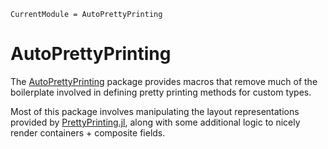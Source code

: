 ```@meta
CurrentModule = AutoPrettyPrinting
```

# AutoPrettyPrinting

The [AutoPrettyPrinting](https://github.com/curtd/AutoPrettyPrinting.jl) package provides macros that remove much of the boilerplate involved in defining pretty printing methods for custom types. 

Most of this package involves manipulating the layout representations provided by [PrettyPrinting.jl](https://github.com/MechanicalRabbit/PrettyPrinting.jl), along with some additional logic to nicely render containers + composite fields. 
